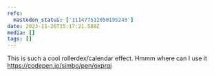 ```yaml
---
refs:
  mastodon_status: ['111477512050195243']
date: 2023-11-26T15:17:21.588Z
media: []
tags: []
---
```


<p>This is such a cool rollerdex/calendar effect. Hmmm where can I use it <a href="https://codepen.io/simbo/pen/oxprqj" target="_blank" rel="nofollow noopener noreferrer" translate="no"><span class="invisible">https://</span><span class="">codepen.io/simbo/pen/oxprqj</span><span class="invisible"></span></a></p>
